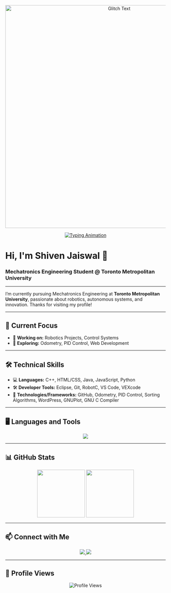 <!-- Glitch Banner at the top -->
<p align="center">
  <img src="https://media.giphy.com/media/I0vWx1WfKDPOk/giphy.gif" width="700" alt="Glitch Text" />
</p>

<!-- Typing Animation after Glitch -->
<p align="center">
  <a href="https://github.com/06Shiven">
    <img src="https://readme-typing-svg.demolab.com?font=Fira+Code&size=30&pause=1000&color=00FFFF&center=true&vCenter=true&width=800&repeat=true&lines=Hi%2C+I'm+Shiven+Jaiswal;Mechatronics+Engineering+Student;Robotics+Enthusiast;Welcome+to+my+GitHub!" alt="Typing Animation" />
  </a>
</p>

# Hi, I'm Shiven Jaiswal 🚀
### Mechatronics Engineering Student @ Toronto Metropolitan University

---

I’m currently pursuing Mechatronics Engineering at **Toronto Metropolitan University**, passionate about robotics, autonomous systems, and innovation. Thanks for visiting my profile!

---

## 🎯 Current Focus
- 🚀 **Working on:** Robotics Projects, Control Systems
- 🔭 **Exploring:** Odometry, PID Control, Web Development

---

## 🛠️ Technical Skills
- 💻 **Languages:** C++, HTML/CSS, Java, JavaScript, Python
- 🛠️ **Developer Tools:** Eclipse, Git, RobotC, VS Code, VEXcode
- 🔧 **Technologies/Frameworks:** GitHub, Odometry, PID Control, Sorting Algorithms, WordPress, GNUPlot, GNU C Compiler

---

## 🖥️ Languages and Tools

<p align="center">
  <img src="https://skillicons.dev/icons?i=cpp,html,css,java,js,python,git,wordpress,vscode,github,docker,linux" />
</p>

---

## 📊 GitHub Stats

<p align="center">
  <img src="https://github-readme-stats.vercel.app/api?username=06Shiven&show_icons=true&theme=tokyonight&hide_border=true&count_private=true&include_all_commits=true" height="150" />
  <img src="https://github-readme-streak-stats.herokuapp.com/?user=06Shiven&theme=tokyonight&hide_border=true" height="150" />
</p>

---

## 📫 Connect with Me

<p align="center">
  <a href="https://www.linkedin.com/in/shiven-jaiswal/">
    <img src="https://img.shields.io/badge/LinkedIn-Connect-blue?style=for-the-badge&logo=linkedin" />
  </a>
  <a href="https://www.instagram.com/shiven._/">
    <img src="https://img.shields.io/badge/Instagram-Follow-critical?style=for-the-badge&logo=instagram" />
  </a>
</p>

---

## 👀 Profile Views

<p align="center">
  <img src="https://komarev.com/ghpvc/?username=06Shiven&label=Profile%20views&color=0e75b6&style=flat" alt="Profile Views" />
</p>
